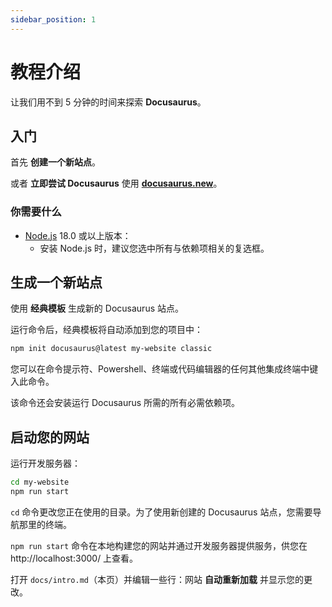 ```yaml
---
sidebar_position: 1
---
```


# 教程介绍

让我们用不到 5 分钟的时间来探索 **Docusaurus**。

## 入门

首先 **创建一个新站点**。

或者 **立即尝试 Docusaurus** 使用 **[docusaurus.new](https://docusaurus.new)**。

### 你需要什么

- [Node.js](https://nodejs.org/en/download/) 18.0 或以上版本：
  - 安装 Node.js 时，建议您选中所有与依赖项相关的复选框。

## 生成一个新站点

使用 **经典模板** 生成新的 Docusaurus 站点。

运行命令后，经典模板将自动添加到您的项目中：

```bash
npm init docusaurus@latest my-website classic
```

您可以在命令提示符、Powershell、终端或代码编辑器的任何其他集成终端中键入此命令。

该命令还会安装运行 Docusaurus 所需的所有必需依赖项。

## 启动您的网站

运行开发服务器：

```bash
cd my-website
npm run start
```

`cd` 命令更改您正在使用的目录。为了使用新创建的 Docusaurus 站点，您需要导航那里的终端。

`npm run start` 命令在本地构建您的网站并通过开发服务器提供服务，供您在 http://localhost:3000/ 上查看。

打开 `docs/intro.md`（本页）并编辑一些行：网站 **自动重新加载** 并显示您的更改。
